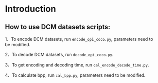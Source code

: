 
# Introduction

## How to use DCM datasets scripts:

1、To encode DCM datasets, run `encode_opi_coco.py`, parameters need to be modified.    

2、To decode DCM datasets, run `decode_opi_coco.py`.  

3、To get encoding and decoding time, run `cal_encode_decode_time.py`.  

4、To calculate bpp, run `cal_bpp.py`, parameters need to be modified.   



























